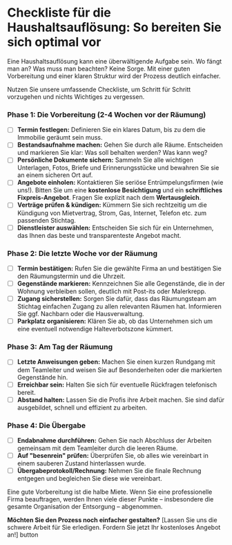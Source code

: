 # Checkliste für die Haushaltsauflösung: So bereiten Sie sich optimal vor

Eine Haushaltsauflösung kann eine überwältigende Aufgabe sein. Wo fängt man an? Was muss man beachten? Keine Sorge. Mit einer guten Vorbereitung und einer klaren Struktur wird der Prozess deutlich einfacher.

Nutzen Sie unsere umfassende Checkliste, um Schritt für Schritt vorzugehen und nichts Wichtiges zu vergessen.

### Phase 1: Die Vorbereitung (2-4 Wochen vor der Räumung)

*   [ ] **Termin festlegen:** Definieren Sie ein klares Datum, bis zu dem die Immobilie geräumt sein muss.
*   [ ] **Bestandsaufnahme machen:** Gehen Sie durch alle Räume. Entscheiden und markieren Sie klar: Was soll behalten werden? Was kann weg?
*   [ ] **Persönliche Dokumente sichern:** Sammeln Sie alle wichtigen Unterlagen, Fotos, Briefe und Erinnerungsstücke und bewahren Sie sie an einem sicheren Ort auf.
*   [ ] **Angebote einholen:** Kontaktieren Sie seriöse Entrümpelungsfirmen (wie uns!). Bitten Sie um eine **kostenlose Besichtigung** und ein **schriftliches Fixpreis-Angebot**. Fragen Sie explizit nach dem **Wertausgleich**.
*   [ ] **Verträge prüfen & kündigen:** Kümmern Sie sich rechtzeitig um die Kündigung von Mietvertrag, Strom, Gas, Internet, Telefon etc. zum passenden Stichtag.
*   [ ] **Dienstleister auswählen:** Entscheiden Sie sich für ein Unternehmen, das Ihnen das beste und transparenteste Angebot macht.

### Phase 2: Die letzte Woche vor der Räumung

*   [ ] **Termin bestätigen:** Rufen Sie die gewählte Firma an und bestätigen Sie den Räumungstermin und die Uhrzeit.
*   [ ] **Gegenstände markieren:** Kennzeichnen Sie alle Gegenstände, die in der Wohnung verbleiben sollen, deutlich mit Post-its oder Malerkrepp.
*   [ ] **Zugang sicherstellen:** Sorgen Sie dafür, dass das Räumungsteam am Stichtag einfachen Zugang zu allen relevanten Räumen hat. Informieren Sie ggf. Nachbarn oder die Hausverwaltung.
*   [ ] **Parkplatz organisieren:** Klären Sie ab, ob das Unternehmen sich um eine eventuell notwendige Halteverbotszone kümmert.

### Phase 3: Am Tag der Räumung

*   [ ] **Letzte Anweisungen geben:** Machen Sie einen kurzen Rundgang mit dem Teamleiter und weisen Sie auf Besonderheiten oder die markierten Gegenstände hin.
*   [ ] **Erreichbar sein:** Halten Sie sich für eventuelle Rückfragen telefonisch bereit.
*   [ ] **Abstand halten:** Lassen Sie die Profis ihre Arbeit machen. Sie sind dafür ausgebildet, schnell und effizient zu arbeiten.

### Phase 4: Die Übergabe

*   [ ] **Endabnahme durchführen:** Gehen Sie nach Abschluss der Arbeiten gemeinsam mit dem Teamleiter durch die leeren Räume.
*   [ ] **Auf "besenrein" prüfen:** Überprüfen Sie, ob alles wie vereinbart in einem sauberen Zustand hinterlassen wurde.
*   [ ] **Übergabeprotokoll/Rechnung:** Nehmen Sie die finale Rechnung entgegen und begleichen Sie diese wie vereinbart.

Eine gute Vorbereitung ist die halbe Miete. Wenn Sie eine professionelle Firma beauftragen, werden Ihnen viele dieser Punkte – insbesondere die gesamte Organisation der Entsorgung – abgenommen.

**Möchten Sie den Prozess noch einfacher gestalten?** [Lassen Sie uns die schwere Arbeit für Sie erledigen. Fordern Sie jetzt Ihr kostenloses Angebot an!] button